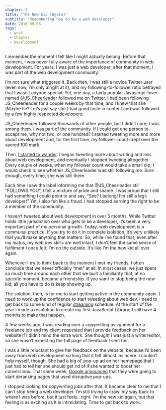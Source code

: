 ```yaml
---
chapter: 5
title: "The New Kid (Again)"
subtitle: "Remembering how to be a web developer"
date: 2016-09-05
tags:
  - post
  - Chapter
  - Development
---
```


I remember the moment I felt like I might actually belong. Before that moment, I was never fully aware of the importance of community in web development. For years, I was just a web developer; after that moment, I was part of the web development community. 

I’m not sure what triggered it. Back then, I was still a novice Twitter user (even now, I’m only alright at it), and my following-to-follower ratio betrayed that I wasn’t anyone special. Yet, one day, a fairly popular Javascript-lover named [@JS_Cheerleader](https://twitter.com/JS_Cheerleader) followed me on Twitter. I had been following JS_Cheerleader for a couple weeks by that time, and I knew that she (Maybe he? Let’s just say she.) had good taste in content and was followed by a few highly respected developers. 

JS_Cheerleader followed thousands of other people, but I didn’t care; I was among them. I was part of the community. If I could get one person to accept me, why not two, or one hundred? I started tweeting more and more about development and, for the first time, my follower count crept over the sacred 100 mark.

Then, [I started to wander](http://www.devstory.mikecornish.net/posts/chapter-4/). I began tweeting more about writing and less about web development, and eventually I stopped tweeting altogether. Every couple of weeks, when my follower count would take a small dip, I would check to see whether JS_Cheerleader was still following me. Sure enough, every time, she was still there.

Each time I saw the label informing me that @JS_Cheerleader still “FOLLOWS YOU”, I felt a mixture of pride and shame. I was proud that I still had something I could point to and say, “See? I belong! I’m still a legit developer!” Yet, I also felt like a fraud. I had stopped earning the right to be a member of the community.

I haven’t tweeted about web development in over 5 months. While Twitter holds little jurisdiction over who gets to be a developer, it’s been a very important part of my personal growth. Today, web development is a communal practice. If you try to do it in complete isolation, it’s very unlikely that you’ll make anything that matters. So, while I’ve found that, even after my hiatus, my web dev skills are well intact, I don’t feel the same sense of fulfilment I once felt. I’m on the outside. It’s like I’m the new kid all over again.

Whenever I try to think back to the moment I met my friends, I often conclude that we never officially “met” at all. In most cases, we just spent so much time around each other that we built a familiarity that, at no specific moment, became a friendship. If you want to stop being the new kid, all you have to do is keep showing up.

The solution, then, is for me to start getting active in the community again. I need to work up the confidence to start tweeting about web dev. I need to get back to some kind of regular [streaming](https://www.twitch.tv/thatnerdygeek) schedule. At the start of the year I made a resolution to create my first JavaScript Library; I still have 4 months to make that happen.

A few weeks ago, I was reading over a copyediting assignment for a freelance job and my client requested that I provide feedback on her website if I didn’t mind the extra work. She thought I was just a writer/editor, so she wasn’t expecting the full page of feedback I sent her.

I was a little reluctant to give her feedback on the website, because I’d been away from web development so long that it felt almost insincere. I couldn’t help myself, though. She had a big ol’ pop-up ad on her homepage that I just had to tell her she should get rid of if she wanted to boost her conversions. That same week, [Google announced](https://webmasters.googleblog.com/2016/08/helping-users-easily-access-content-on.html) that they were going to start deranking pages that used disruptive pop-ups. 

I stopped looking for copywriting jobs after that. It became clear to me that I can’t stop being a web developer. I’m still trying to crawl my way back to where I was before, but it just feels...right. I’m the new kid again, but that feeling is as exciting as it is intimidating. Time to get back to work.
